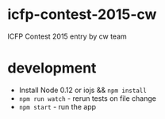 # icfp-contest-2015-cw

ICFP Contest 2015 entry by cw team 

# development

  - Install Node 0.12 or iojs && `npm install`
  - `npm run watch` - rerun tests on file change
  - `npm start` - run the app
